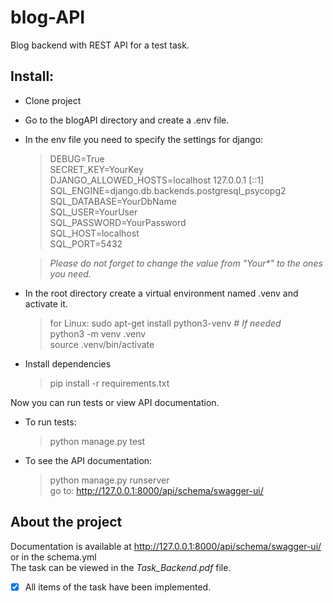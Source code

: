 # blog-API
Blog backend with REST API for a test task.


## Install:
+ Clone project
+ Go to the blogAPI directory and create a .env file.
+ In the env file you need to specify the settings for django:
  > DEBUG=True  
  > SECRET_KEY=YourKey  
  > DJANGO_ALLOWED_HOSTS=localhost 127.0.0.1 [::1]  
  > SQL_ENGINE=django.db.backends.postgresql_psycopg2  
  > SQL_DATABASE=YourDbName  
  > SQL_USER=YourUser  
  > SQL_PASSWORD=YourPassword  
  > SQL_HOST=localhost  
  > SQL_PORT=5432  


  > *Please do not forget to change the value from "Your\*" to the ones you need.*  
+ In the root directory create a virtual environment named .venv and activate it.
  > for Linux: 
  > sudo apt-get install python3-venv    *# If needed*  
  > python3 -m venv .venv  
  > source .venv/bin/activate  
+ Install dependencies
  > pip install -r requirements.txt  

Now you can run tests or view API documentation.
+ To run tests:
  > python manage.py test  
+ To see the API documentation:
  > python manage.py runserver  
  > go to: http://127.0.0.1:8000/api/schema/swagger-ui/  

## About the project
Documentation is available at http://127.0.0.1:8000/api/schema/swagger-ui/  or in the schema.yml  
The task can be viewed in the *Task_Backend.pdf* file.

- [x] All items of the task have been implemented.  
